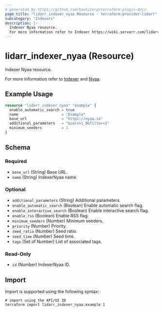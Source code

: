 ```yaml
---
# generated by https://github.com/hashicorp/terraform-plugin-docs
page_title: "lidarr_indexer_nyaa Resource - terraform-provider-lidarr"
subcategory: "Indexers"
description: |-
  Indexer Nyaa resource.
  For more information refer to Indexer https://wiki.servarr.com/lidarr/settings#indexers and Nyaa https://wiki.servarr.com/lidarr/supported#nyaa.
---
```


# lidarr_indexer_nyaa (Resource)

<!-- subcategory:Indexers -->Indexer Nyaa resource.
For more information refer to [Indexer](https://wiki.servarr.com/lidarr/settings#indexers) and [Nyaa](https://wiki.servarr.com/lidarr/supported#nyaa).

## Example Usage

```terraform
resource "lidarr_indexer_nyaa" "example" {
  enable_automatic_search = true
  name                    = "Example"
  base_url                = "https://nyaa.io"
  additional_parameters   = "&cats=1_0&filter=1"
  minimum_seeders         = 1
}
```

<!-- schema generated by tfplugindocs -->
## Schema

### Required

- `base_url` (String) Base URL.
- `name` (String) IndexerNyaa name.

### Optional

- `additional_parameters` (String) Additional parameters.
- `enable_automatic_search` (Boolean) Enable automatic search flag.
- `enable_interactive_search` (Boolean) Enable interactive search flag.
- `enable_rss` (Boolean) Enable RSS flag.
- `minimum_seeders` (Number) Minimum seeders.
- `priority` (Number) Priority.
- `seed_ratio` (Number) Seed ratio.
- `seed_time` (Number) Seed time.
- `tags` (Set of Number) List of associated tags.

### Read-Only

- `id` (Number) IndexerNyaa ID.

## Import

Import is supported using the following syntax:

```shell
# import using the API/UI ID
terraform import lidarr_indexer_nyaa.example 1
```
